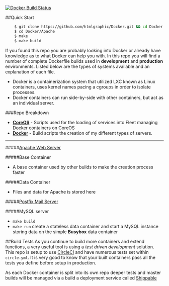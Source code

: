 [![Docker Build Status](https://circleci.com/gh/htmlgraphic/Docker/tree/develop.svg?style=svg&circle-token=b51ac0eded585009395fde219719b0c86f5320d2)](https://circleci.com/gh/htmlgraphic/Docker/tree/master)

##Quick Start
```bash
    $ git clone https://github.com/htmlgraphic/Docker.git && cd Docker
    $ cd Docker/Apache
    $ make
    $ make build
```

If you found this repo you are probably looking into Docker or already have knowledge as to what Docker can help you with. In this repo you will find a number of complete Dockerfile builds used in **development** and **production** environments. Listed below are the types of systems available and an explanation of each file. 

* Docker is a containerization system that utilized LXC known as Linux containers, uses kernel names pacing a cgroups in order to isolate processes.
* Docker containers can run side-by-side with other containers, but act as an individual server.

###Repo Breakdown
* [**CoreOS**](https://github.com/htmlgraphic/CoreOS) - Scripts used for the loading of services into Fleet managing Docker containers on CoreOS
* [**Docker**](https://github.com/htmlgraphic/Docker) - Build scripts the creation of my different types of servers. 


---

#####[Apache Web Server](https://github.com/htmlgraphic/Apache)

#####Base Container
* A base container used by other builds to make the creation process faster

#####Data Container
* Files and data for Apache is stored here 

#####[Postfix Mail Server](https://github.com/htmlgraphic/Postfix)

#####MySQL server
* `make build`
* `make run` create a stateless data container and start a MySQL instance storing data on the simple **Busybox** data container


##Build Tests
As you continue to build more containers and extend functions, a very useful tool is using a *test driven development* solution. This repo is setup to use [CircleCI](https://circleci.com/gh/htmlgraphic/Docker) and have numerous tests set within `circle.yml`. It is very good to know that your built containers pass all the tests you define before setup in production.

As each Docker container is split into its own repo deeper tests and master builds will be managed via a build a deployment service called [Shippable](http://shippable.com)
